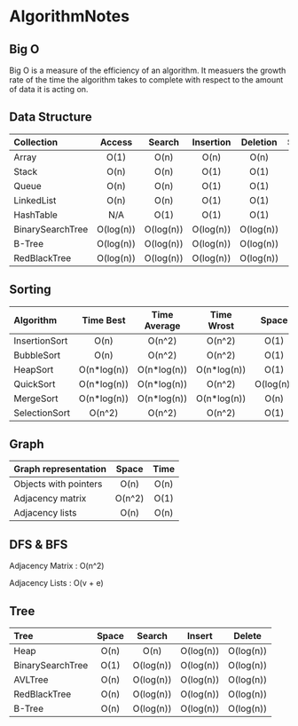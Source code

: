 # AlgorithmNotes

## Big O

Big O is a measure of the efficiency of an algorithm. It measuers the growth rate of the time the algorithm takes to complete with respect to the amount of data it is acting on.

## Data Structure

| Collection       |   Access  |   Search  | Insertion |  Deletion | Space |
| :--------------- | :-------: | :-------: | :-------: | :-------: | :---: |
| Array            |    O(1)   |    O(n)   |    O(n)   |    O(n)   |  O(n) |
| Stack            |    O(n)   |    O(n)   |    O(1)   |    O(1)   |  O(n) |
| Queue            |    O(n)   |    O(n)   |    O(1)   |    O(1)   |  O(n) |
| LinkedList       |    O(n)   |    O(n)   |    O(1)   |    O(1)   |  O(n) |
| HashTable        |    N/A    |    O(1)   |    O(1)   |    O(1)   |  O(n) |
| BinarySearchTree | O(log(n)) | O(log(n)) | O(log(n)) | O(log(n)) |  O(n) |
| B-Tree           | O(log(n)) | O(log(n)) | O(log(n)) | O(log(n)) |  O(n) |
| RedBlackTree     | O(log(n)) | O(log(n)) | O(log(n)) | O(log(n)) |  O(n) |

## Sorting

| Algorithm     |   Time Best  | Time Average |  Time Wrost  |   Space   | Stability |
| :------------ | :----------: | :----------: | :----------: | :-------: | :-------: |
| InsertionSort |     O(n)     |    O(n^2)    |    O(n^2)    |    O(1)   |    Yes    |
| BubbleSort    |     O(n)     |    O(n^2)    |    O(n^2)    |    O(1)   |    Yes    |
| HeapSort      | O(n\*log(n)) | O(n\*log(n)) | O(n\*log(n)) |    O(1)   |     No    |
| QuickSort     | O(n\*log(n)) | O(n\*log(n)) |    O(n^2)    | O(log(n)) |    Yes    |
| MergeSort     | O(n\*log(n)) | O(n\*log(n)) | O(n\*log(n)) |    O(n)   |    Yes    |
| SelectionSort |    O(n^2)    |    O(n^2)    |    O(n^2)    |    O(1)   |     No    |

## Graph

| Graph representation  |  Space | Time |
| :-------------------- | :----: | :--: |
| Objects with pointers |  O(n)  | O(n) |
| Adjacency matrix      | O(n^2) | O(1) |
| Adjacency lists       |  O(n)  | O(n) |

## DFS & BFS

Adjacency Matrix : O(n^2)

Adjacency Lists : O(v + e)

## Tree

| Tree             | Space |   Search  |   Insert  |   Delete  |
| :--------------- | :---: | :-------: | :-------: | :-------: |
| Heap             |  O(n) |    O(n)   | O(log(n)) | O(log(n)) |
| BinarySearchTree |  O(1) | O(log(n)) | O(log(n)) | O(log(n)) |
| AVLTree          |  O(n) | O(log(n)) | O(log(n)) | O(log(n)) |
| RedBlackTree     |  O(n) | O(log(n)) | O(log(n)) | O(log(n)) |
| B-Tree           |  O(n) | O(log(n)) | O(log(n)) | O(log(n)) |

